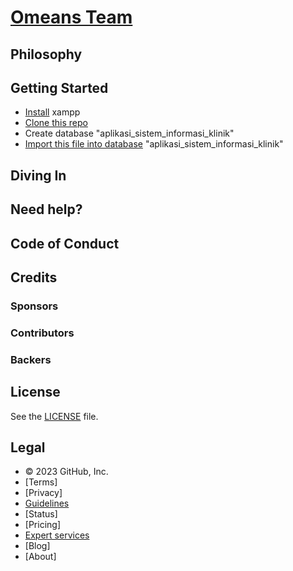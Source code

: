 # [Omeans Team](https://omeansteam.github.io/)

## Philosophy

## Getting Started

* [Install](https://www.apachefriends.org/download.html) xampp
* [Clone this repo](https://github.com/omeansteam/porto_aplikasi_sistem_informasi_klinik.git)
* Create database "aplikasi_sistem_informasi_klinik"
* [Import this file into database](https://github.com/omeansteam/porto_aplikasi_sistem_informasi_klinik/blob/main/assets/database/aplikasi_sistem_informasi_klinik.sql) "aplikasi_sistem_informasi_klinik"

## Diving In

## Need help?

<!-- If you don't find the answer to your problem in our [docs](https://jekyllrb.com/docs/), or in the [troubleshooting section](https://jekyllrb.com/docs/troubleshooting/), ask the [community](https://jekyllrb.com/docs/community/) for help. -->

## Code of Conduct

## Credits

### Sponsors

### Contributors

### Backers

## License

See the [LICENSE](https://github.com/omeansteam/porto_aplikasi_sistem_informasi_klinik/blob/main/LICENSE) file.

## Legal

* © 2023 GitHub, Inc.
* [Terms]
* [Privacy]
* [Guidelines](https://github.com/omeansteam/guidelines)
* [Status]
* [Pricing]
* [Expert services]()
* [Blog]
* [About]
